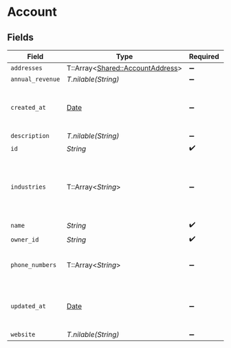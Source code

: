 # Account


## Fields

| Field                                                                                           | Type                                                                                            | Required                                                                                        | Description                                                                                     | Example                                                                                         |
| ----------------------------------------------------------------------------------------------- | ----------------------------------------------------------------------------------------------- | ----------------------------------------------------------------------------------------------- | ----------------------------------------------------------------------------------------------- | ----------------------------------------------------------------------------------------------- |
| `addresses`                                                                                     | T::Array<[Shared::AccountAddress](../../models/shared/accountaddress.md)>                       | :heavy_minus_sign:                                                                              | N/A                                                                                             |                                                                                                 |
| `annual_revenue`                                                                                | *T.nilable(String)*                                                                             | :heavy_minus_sign:                                                                              | N/A                                                                                             |                                                                                                 |
| `created_at`                                                                                    | [Date](https://ruby-doc.org/stdlib-2.6.1/libdoc/date/rdoc/Date.html)                            | :heavy_minus_sign:                                                                              | Timestamp when the account was created                                                          | 2021-01-01T01:01:01.000Z                                                                        |
| `description`                                                                                   | *T.nilable(String)*                                                                             | :heavy_minus_sign:                                                                              | N/A                                                                                             |                                                                                                 |
| `id`                                                                                            | *String*                                                                                        | :heavy_check_mark:                                                                              | N/A                                                                                             |                                                                                                 |
| `industries`                                                                                    | T::Array<*String*>                                                                              | :heavy_minus_sign:                                                                              | Values of the industries                                                                        | ["Information Technology","Airlines \u0026 Airports","Personal Care \u0026 Household Products"] |
| `name`                                                                                          | *String*                                                                                        | :heavy_check_mark:                                                                              | N/A                                                                                             |                                                                                                 |
| `owner_id`                                                                                      | *String*                                                                                        | :heavy_check_mark:                                                                              | N/A                                                                                             |                                                                                                 |
| `phone_numbers`                                                                                 | T::Array<*String*>                                                                              | :heavy_minus_sign:                                                                              | List of account phone numbers                                                                   | ["+1123425334"]                                                                                 |
| `updated_at`                                                                                    | [Date](https://ruby-doc.org/stdlib-2.6.1/libdoc/date/rdoc/Date.html)                            | :heavy_minus_sign:                                                                              | Timestamp when the account was last updated                                                     | 2021-01-01T01:01:01.000Z                                                                        |
| `website`                                                                                       | *T.nilable(String)*                                                                             | :heavy_minus_sign:                                                                              | N/A                                                                                             |                                                                                                 |